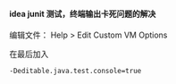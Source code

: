 #### idea junit 测试，终端输出卡死问题的解决
编辑文件： Help > Edit Custom VM Options

在最后加入
```
-Deditable.java.test.console=true
```
